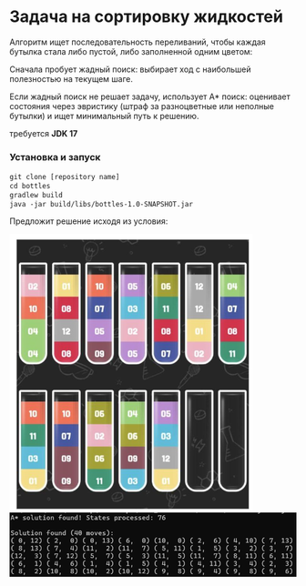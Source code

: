 # Задача на сортировку жидкостей

Алгоритм ищет последовательность переливаний, чтобы каждая бутылка стала либо пустой, либо заполненной одним цветом:

Сначала пробует жадный поиск: выбирает ход с наибольшей полезностью на текущем шаге.

Если жадный поиск не решает задачу, использует A* поиск: оценивает состояния через эвристику (штраф за разноцветные или неполные бутылки) и ищет минимальный путь к решению.

требуется **JDK 17**

### Установка и запуск
```
git clone [repository name]
cd bottles
gradlew build
java -jar build/libs/bottles-1.0-SNAPSHOT.jar
```

Предложит решение исходя из условия:

![1](img/task1.png)
![1](img/task1.2.png)

